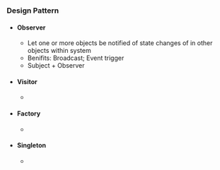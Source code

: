 ### Design Pattern

* #### Observer
    * Let one or more objects be notified of state changes of in other objects within system
    * Benifits: Broadcast; Event trigger
    * Subject + Observer
* #### Visitor
    * 
* #### Factory
    *
* #### Singleton
    * 